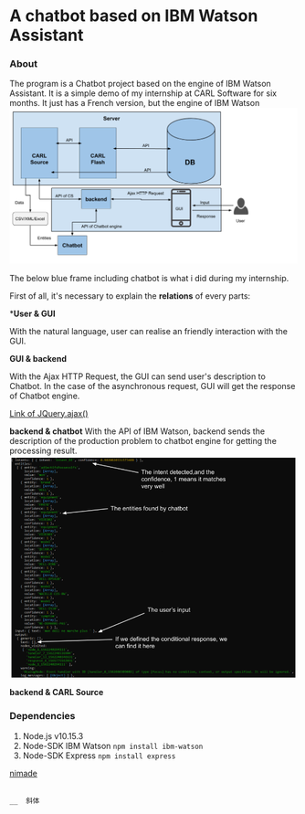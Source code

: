 <h1>A chatbot based on IBM Watson Assistant</h1>


<h3>About</h3>

The program is a Chatbot project based on the engine of IBM Watson Assistant. It is a simple demo of my internship at CARL Software for six months.
It just has a French version, but the engine of IBM Watson   
![image](https://github.com/pain2gain/Chatbot_IBM_Watson/raw/master/images/architeture.png)

The below blue frame including chatbot is what i did during my internship. 

First of all, it's necessary to explain the **relations** of every parts:

***User & GUI**

With the natural language, user can realise an friendly interaction with the GUI.

**GUI & backend**

With the Ajax HTTP Request, the GUI can send user's description to Chatbot. In the case of the asynchronous request, GUI will get the response of Chatbot engine.

[Link of JQuery.ajax()](https://api.jquery.com/jquery.ajax/)

**backend & chatbot**
With the API of IBM Watson, backend sends the description of the production problem to chatbot engine for getting the processing result.
![image](https://github.com/pain2gain/Chatbot_IBM_Watson/raw/master/images/response_of_chatbot.png)

**backend & CARL Source**

<h3>Dependencies</h3>

1. Node.js v10.15.3 
2. Node-SDK IBM Watson `npm install ibm-watson`
3. Node-SDK Express `npm install express`


[nimade](google.com)

~~~~ 消除线

__  斜体

